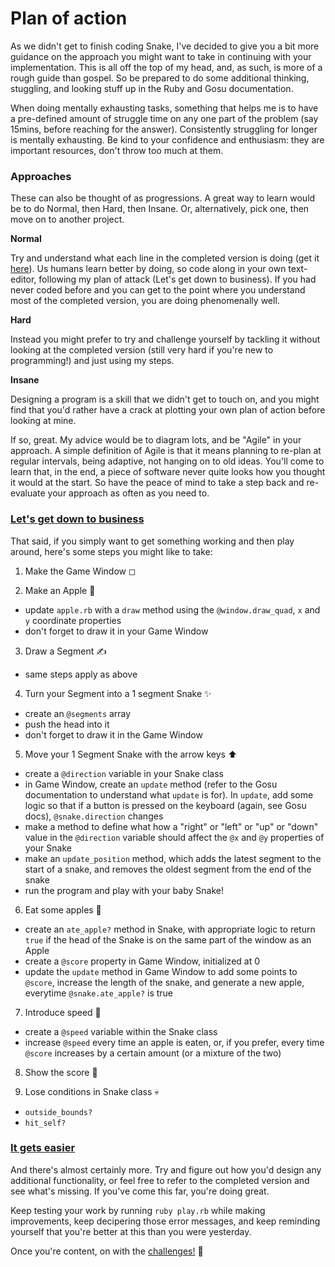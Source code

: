 # Plan of action

As we didn't get to finish coding Snake, I've decided to give you a bit more guidance on the approach you might want to take in continuing with your implementation. This is all off the top of my head, and, as such, is more of a rough guide than gospel. So be prepared to do some additional thinking, stuggling, and looking stuff up in the Ruby and Gosu documentation.

When doing mentally exhausting tasks, something that helps me is to have a pre-defined amount of struggle time on any one part of the problem (say 15mins, before reaching for the answer). Consistently struggling for longer is mentally exhausting. Be kind to your confidence and enthusiasm: they are important resources, don't throw too much at them. 

### Approaches

These can also be thought of as progressions. A great way to learn would be to do Normal, then Hard, then Insane. Or, alternatively, pick one, then move on to another project. 

**Normal**

Try and understand what each line in the completed version is doing (get it [here](https://github.com/nazwhale/ruby-snake)). Us humans learn better by doing, so code along in your own text-editor, following my plan of attack (Let's get down to business). If you had never coded before and you can get to the point where you understand most of the completed version, you are doing phenomenally well.

**Hard**

Instead you might prefer to try and challenge yourself by tackling it without looking at the completed version (still very hard if you're new to programming!) and just using my steps.

**Insane**

Designing a program is a skill that we didn't get to touch on, and you might find that you'd rather have a crack at plotting your own plan of action before looking at mine.

If so, great. My advice would be to diagram lots, and be "Agile" in your approach. A simple definition of Agile is that it means planning to re-plan at regular intervals, being adaptive, not hanging on to old ideas. You'll come to learn that, in the end, a piece of software never quite looks how you thought it would at the start. So have the peace of mind to take a step back and re-evaluate your approach as often as you need to.

### [Let's get down to business](https://www.youtube.com/watch?v=ZSS5dEeMX64)

That said, if you simply want to get something working and then play around, here's some steps you might like to take:

1) Make the Game Window ◻

2) Make an Apple 🍎
- update `apple.rb` with a `draw` method using the `@window.draw_quad`, `x` and `y` coordinate properties
- don't forget to draw it in your Game Window

3) Draw a Segment ✍
- same steps apply as above

4) Turn your Segment into a 1 segment Snake ✨
- create an `@segments` array
- push the head into it
- don't forget to draw it in the Game Window

5) Move your 1 Segment Snake with the arrow keys ⬆
- create a `@direction` variable in your Snake class
- in Game Window, create an `update` method (refer to the Gosu documentation to understand what `update` is for). In `update`, add some logic so that if a button is pressed on the keyboard (again, see Gosu docs), `@snake.direction` changes
- make a method to define what how a "right" or "left" or "up" or "down" value in the `@direction` variable should affect the `@x` and `@y` properties of your Snake
- make an `update_position` method, which adds the latest segment to the start of a snake, and removes the oldest segment from the end of the snake
- run the program and play with your baby Snake!

6) Eat some apples 🍴
- create an `ate_apple?` method in Snake, with appropriate logic to return `true` if the head of the Snake is on the same part of the window as an Apple
- create a `@score` property in Game Window, initialized at 0
- update the `update` method in Game Window to add some points to `@score`, increase the length of the snake, and generate a new apple, everytime `@snake.ate_apple?` is true

7) Introduce speed 💨
- create a `@speed` variable within the Snake class
- increase `@speed` every time an apple is eaten, or, if you prefer, every time `@score` increases by a certain amount (or a mixture of the two)

8) Show the score 💯

9) Lose conditions in Snake class 💀
- `outside_bounds?`
- `hit_self?`

### [It gets easier](https://www.youtube.com/watch?v=R2_Mn-qRKjA)

And there's almost certainly more. Try and figure out how you'd design any additional functionality, or feel free to refer to the completed version and see what's missing. If you've come this far, you're doing great.

Keep testing your work by running `ruby play.rb` while making improvements, keep decipering those error messages, and keep reminding yourself that you're better at this than you were yesterday. 

Once you're content, on with the [challenges!](https://github.com/nazwhale/snakers-academy/blob/master/challenges.md) 🎉
